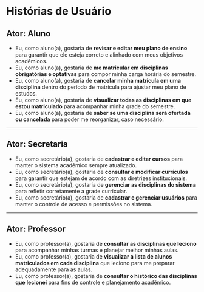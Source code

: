 # Histórias de Usuário

## Ator: Aluno

- Eu, como aluno(a), gostaria de **revisar e editar meu plano de ensino** para garantir que ele esteja correto e alinhado com meus objetivos acadêmicos.  
- Eu, como aluno(a), gostaria de **me matricular em disciplinas obrigatórias e optativas** para compor minha carga horária do semestre.  
- Eu, como aluno(a), gostaria de **cancelar minha matrícula em uma disciplina** dentro do período de matrícula para ajustar meu plano de estudos.  
- Eu, como aluno(a), gostaria de **visualizar todas as disciplinas em que estou matriculado** para acompanhar minha grade do semestre.  
- Eu, como aluno(a), gostaria de **saber se uma disciplina será ofertada ou cancelada** para poder me reorganizar, caso necessário.  

---

## Ator: Secretaria

- Eu, como secretário(a), gostaria de **cadastrar e editar cursos** para manter o sistema acadêmico sempre atualizado.  
- Eu, como secretário(a), gostaria de **consultar e modificar currículos** para garantir que estejam de acordo com as diretrizes institucionais.  
- Eu, como secretário(a), gostaria de **gerenciar as disciplinas do sistema** para refletir corretamente a grade curricular.  
- Eu, como secretário(a), gostaria de **cadastrar e gerenciar usuários** para manter o controle de acesso e permissões no sistema.  

---

## Ator: Professor

- Eu, como professor(a), gostaria de **consultar as disciplinas que leciono** para acompanhar minhas turmas e planejar melhor minhas aulas.  
- Eu, como professor(a), gostaria de **visualizar a lista de alunos matriculados em cada disciplina** que leciono para me preparar adequadamente para as aulas.  
- Eu, como professor(a), gostaria de **consultar o histórico das disciplinas que lecionei** para fins de controle e planejamento acadêmico.  
